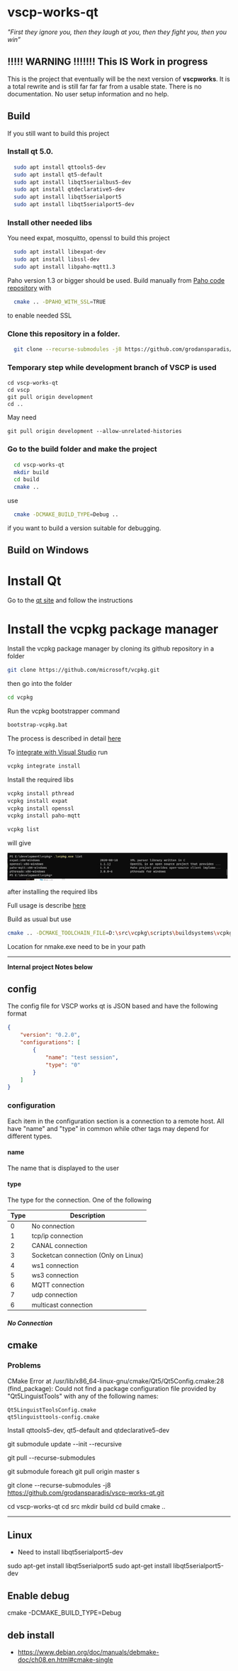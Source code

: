 # vscp-works-qt

_"First they ignore you, then they laugh at you, then they fight you, then you win”_

## !!!!! WARNING !!!!!!!  This IS Work in progress
This is the project that eventually will be the next version of **vscpworks**. It is a total rewrite and is still far far far from a usable state. There is no documentation. No user setup information and no help.

## Build
If you still want to build this project

### Install qt 5.0.
```bash
  sudo apt install qttools5-dev
  sudo apt install qt5-default
  sudo apt install libqt5serialbus5-dev
  sudo apt install qtdeclarative5-dev
  sudo apt install libqt5serialport5
  sudo apt install libqt5serialport5-dev
```

### Install other needed libs

You need expat, mosquitto, openssl to build this project

```bash
  sudo apt install libexpat-dev
  sudo apt install libssl-dev
  sudo apt install libpaho-mqtt1.3  
```

Paho version 1.3 or bigger should be used. Build manually from [Paho code repository](https://github.com/eclipse/paho.mqtt.c) with

```bash
  cmake .. -DPAHO_WITH_SSL=TRUE
```

to enable needed SSL



### Clone this repository in a folder.
```bash
  git clone --recurse-submodules -j8 https://github.com/grodansparadis/vscp-works-qt.git
```  

### Temporary step while development branch of VSCP is used
```
cd vscp-works-qt
cd vscp
git pull origin development
cd ..
```

May need

```
git pull origin development --allow-unrelated-histories 
```

### Go to the build folder and make the project
```bash
  cd vscp-works-qt
  mkdir build
  cd build
  cmake ..
```

use

```bash
  cmake -DCMAKE_BUILD_TYPE=Debug ..
```

if you want to build a version suitable for debugging.

## Build on Windows

# Install Qt

Go to the [qt site](https://www.qt.io/download) and follow the instructions

# Install the vcpkg package manager

Install the vcpkg package manager by cloning its github repository in a folder

```bash
git clone https://github.com/microsoft/vcpkg.git
```

then go into the folder

```bash
cd vcpkg
```

Run the vcpkg bootstrapper command

```bash
bootstrap-vcpkg.bat
```

The process is described in detail [here](https://docs.microsoft.com/en-us/cpp/build/install-vcpkg?view=msvc-160&tabs=windows)

To [integrate with Visual Studio](https://docs.microsoft.com/en-us/cpp/build/integrate-vcpkg?view=msvc-160) run

```bash
vcpkg integrate install
```

Install the required libs

```bash
vcpkg install pthread
vcpkg install expat
vcpkg install openssl
vcpkg install paho-mqtt
```

```bash
vcpkg list
```

will give 

![](images/vcpkg-install-list.png)

after installing the required libs

Full usage is describe [here](https://docs.microsoft.com/en-us/cpp/build/manage-libraries-with-vcpkg?view=msvc-160&tabs=windows)

Build as usual but use

```bash
cmake .. -DCMAKE_TOOLCHAIN_FILE=D:\src\vcpkg\scripts\buildsystems\vcpkg.cmake
```

Location for nmake.exe need to be in your path

----

**Internal project Notes below**

## config

The config file for VSCP works qt is JSON based and have the following format

```json
{
    "version": "0.2.0",
    "configurations": [
        {
            "name": "test session",
            "type": "0"
        }
    ]
}
```

### configuration
Each item in the configuration section is a connection to a remote host. All have "name" and "type" in common while other tags may depend for different types.

#### name 
The name that is displayed to the user

#### type
The type for the connection. One of the following

| Type | Description |
| ---- | ----------- |
| 0 | No connection |
| 1 | tcp/ip connection |
| 2 | CANAL connection |
| 3 | Socketcan connection (Only on Linux) |
| 4 | ws1 connection  |
| 5 | ws3 connection  |
| 6 | MQTT connection |
| 7 | udp connection  |
| 6 | multicast connection |

##### No Connection


## cmake

### Problems

CMake Error at /usr/lib/x86_64-linux-gnu/cmake/Qt5/Qt5Config.cmake:28 (find_package):
  Could not find a package configuration file provided by "Qt5LinguistTools"
  with any of the following names:

    Qt5LinguistToolsConfig.cmake
    qt5linguisttools-config.cmake


Install qttools5-dev, qt5-default and qtdeclarative5-dev

git submodule update --init --recursive

git pull --recurse-submodules

git submodule foreach git pull origin master
s



git clone --recurse-submodules -j8 https://github.com/grodansparadis/vscp-works-qt.git

cd vscp-works-qt
cd src
mkdir build
cd build
cmake ..


----

## Linux

  * Need to install libqt5serialport5-dev

  sudo apt-get install libqt5serialport5
  sudo apt-get install libqt5serialport5-dev

## Enable debug

  cmake -DCMAKE_BUILD_TYPE=Debug

## deb install

  * https://www.debian.org/doc/manuals/debmake-doc/ch08.en.html#cmake-single
